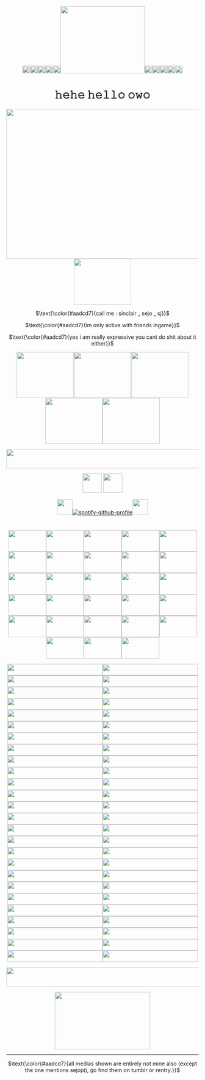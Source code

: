 <div align="center">
  
<img width="20" height="20" src="https://file.garden/ZroW4OcqSGtS0a5j/black%20spiral.gif"><img width="20" height="20" src="https://file.garden/ZroW4OcqSGtS0a5j/grey%20spiral.gif"><img width="20" height="20" src="https://file.garden/ZroW4OcqSGtS0a5j/half%20white%20spiral.gif"><img width="20" height="20" src="https://file.garden/ZroW4OcqSGtS0a5j/white%20spiral.gif"><img width="20" height="20" src="https://file.garden/ZroW4OcqSGtS0a5j/ace%20card%20flip.gif"><img width="220" height="176" src="https://file.garden/ZroW4OcqSGtS0a5j/angels%20wings.gif"><img width="20" height="20" src="https://file.garden/ZroW4OcqSGtS0a5j/ace%20card%20flip.gif"><img width="20" height="20" src="https://file.garden/ZroW4OcqSGtS0a5j/white%20spiral.gif"><img width="20" height="20" src="https://file.garden/ZroW4OcqSGtS0a5j/half%20white%20spiral.gif"><img width="20" height="20" src="https://file.garden/ZroW4OcqSGtS0a5j/grey%20spiral.gif"><img width="20" height="20" src="https://file.garden/ZroW4OcqSGtS0a5j/black%20spiral.gif">

</p>

<div align="center">

# 𝚑𝚎𝚑𝚎 𝚑𝚎𝚕𝚕𝚘 𝚘𝚠𝚘

</p>

<p align="center">
  
<img width="520" height="392" src="https://file.garden/ZroW4OcqSGtS0a5j/angel%20frame%20%2B%20pfp.png"><img width="150" height="120" src="https://file.garden/ZroW4OcqSGtS0a5j/ask%20abt%20angels.gif">

$\text{\color{#aadcd7}{call me : sinclair „ sejo „ sj}}$

$\text{\color{#aadcd7}{im only active with friends ingame}}$

$\text{\color{#aadcd7}{yes i am really expressive you cant do shit about it either}}$

<img width="150" height="120" src="https://file.garden/ZroW4OcqSGtS0a5j/angels%20watching%20over%20me.jpg"><img width="150" height="120" src="https://file.garden/ZroW4OcqSGtS0a5j/this%20user%20is%20an%20angel.png"><img width="150" height="120" src="https://file.garden/ZroW4OcqSGtS0a5j/harp%20seals.png"><img width="150" height="120" src="https://file.garden/ZroW4OcqSGtS0a5j/angel%20stamp.png"><img width="150" height="120" src="https://file.garden/ZroW4OcqSGtS0a5j/angel%20stamp%202.png">

<img width="920" height="50" src="https://file.garden/ZroW4OcqSGtS0a5j/white%20sparkles%20divider.gif">

</p>

<div align="center">

<img width="50" height="50" src="https://file.garden/ZroW4OcqSGtS0a5j/radio.gif"> <img width="50" height="50" src="https://file.garden/ZroW4OcqSGtS0a5j/headphone.gif">

</p>

<div align="center">

<img width="40" height="40" src="https://64.media.tumblr.com/ea5f57df303b1723ba04df9260e4f449/6f4b796c32348ef4-b2/s75x75_c1/f562ac5f13d2817326ecdde740096856eec44421.gifv">[![spotify-github-profile](https://spotify-github-profile.kittinanx.com/api/view?uid=31zagpfr6pvi7t6x6m2d3nsey5fi&cover_image=true&theme=novatorem&show_offline=false&background_color=51767b&interchange=false&bar_color=9cdec8&bar_color_cover=false)](https://github.com/kittinan/spotify-github-profile)<img width="40" height="40" src="https://64.media.tumblr.com/471f62148dbe7780f881d2374195beb3/6f4b796c32348ef4-91/s75x75_c1/5c366e829466c16207da34acfb376978cb635492.gifv">
</p>

<p align"center">

<img width="920" height="10" src="https://file.garden/ZroW4OcqSGtS0a5j/b-g-w%20divider.jpg">

</p>

<p align="center">

<img width="99" height="56" src="https://file.garden/ZroW4OcqSGtS0a5j/nepeta%20dance.gif"><img width="99" height="56" src="https://file.garden/ZroW4OcqSGtS0a5j/nepeta.png"><img width="99" height="56" src="https://file.garden/ZroW4OcqSGtS0a5j/crying%20idk.png"><img width="99" height="56" src="https://file.garden/ZroW4OcqSGtS0a5j/homestuck%20sucks.png"><img width="99" height="56" src="https://file.garden/ZroW4OcqSGtS0a5j/arsenic%20catnip%20fan.png"><img width="99" height="56" src="https://file.garden/ZroW4OcqSGtS0a5j/cat%20eating%20chips.gif"><img width="99" height="56" src="https://file.garden/ZroW4OcqSGtS0a5j/happy%20face%20stamp.png"><img width="99" height="56" src="https://file.garden/ZroW4OcqSGtS0a5j/gamergender.png"><img width="99" height="56" src="https://file.garden/ZroW4OcqSGtS0a5j/hardstyle.gif"><img width="99" height="56" src="https://file.garden/ZroW4OcqSGtS0a5j/dave.gif"><img width="99" height="56" src="https://file.garden/ZroW4OcqSGtS0a5j/evil%20kitten.png"><img width="99" height="56" src="https://file.garden/ZroW4OcqSGtS0a5j/hs%20is%20still%20trash.gif"><img width="99" height="56" src="https://file.garden/ZroW4OcqSGtS0a5j/snowy.gif"><img width="99" height="56" src="https://file.garden/ZroW4OcqSGtS0a5j/unnamed%20girl%20-%20angels%20egg.gif"><img width="99" height="56" src="https://file.garden/ZroW4OcqSGtS0a5j/tree%20idk.png"><img width="99" height="56" src="https://file.garden/ZroW4OcqSGtS0a5j/palestine.png"><img width="99" height="56" src="https://file.garden/ZroW4OcqSGtS0a5j/using%20stamps%202%20express%20myself.jpg"><img width="99" height="56" src="https://file.garden/ZroW4OcqSGtS0a5j/LMAO.png"><img width="99" height="56" src="https://file.garden/ZroW4OcqSGtS0a5j/internet%20friends.jpg"><img width="99" height="56" src="https://file.garden/ZroW4OcqSGtS0a5j/spiral.gif"><img width="99" height="56" src="https://file.garden/ZroW4OcqSGtS0a5j/clover%20luck.gif"><img width="99" height="56" src="https://file.garden/ZroW4OcqSGtS0a5j/sejopi%20blinkie.gif"><img width="99" height="56" src="https://file.garden/ZroW4OcqSGtS0a5j/system%20of%20a%20down%202.gif"><img width="99" height="56" src="https://file.garden/ZroW4OcqSGtS0a5j/slipknot.png"><img width="99" height="56" src="https://file.garden/ZroW4OcqSGtS0a5j/notepad.png"><img width="99" height="56" src="https://file.garden/ZroW4OcqSGtS0a5j/roblox.gif"><img width="99" height="56" src="https://file.garden/ZroW4OcqSGtS0a5j/the%20stamp%20is%20wiggly.gif"><img width="99" height="56" src="https://file.garden/ZroW4OcqSGtS0a5j/they%20them.gif">

</p>

<img width="250" height="30" src="https://file.garden/ZroW4OcqSGtS0a5j/command.gif"><img width="250" height="30" src="https://file.garden/ZroW4OcqSGtS0a5j/dont%20interupt%20me%20while%20im%20tlaking%202%20myselfffs.gif"><img width="250" height="30" src="https://file.garden/ZroW4OcqSGtS0a5j/STILLHS.gif"><img width="250" height="30" src="https://file.garden/ZroW4OcqSGtS0a5j/homestuck%20disease.gif"><img width="250" height="30" src="https://file.garden/ZroW4OcqSGtS0a5j/e5.gif"><img width="250" height="30" src="https://file.garden/ZroW4OcqSGtS0a5j/i%20support%20drawing%20in%20class.gif"><img width="250" height="30" src="https://file.garden/ZroW4OcqSGtS0a5j/angel%20hehe.gif"><img width="250" height="30" src="https://file.garden/ZroW4OcqSGtS0a5j/gangel.gif"><img width="250" height="30" src="https://file.garden/ZroW4OcqSGtS0a5j/purple_white%20%5Bflash%5D%20i%20am%20the%20cat's%20meow!%20.GIF"><img width="250" height="30" src="https://file.garden/ZroW4OcqSGtS0a5j/orange_brown_yellow%20adhd%20.GIF"><img width="250" height="30" src="https://file.garden/ZroW4OcqSGtS0a5j/homestuck%20green%20nepeta%20_33%20_%20rawwrrrr%20.GIF"><img width="250" height="30" src="https://file.garden/ZroW4OcqSGtS0a5j/flag%20pansexual%20pride%20.GIF"><img width="250" height="30" src="https://file.garden/ZroW4OcqSGtS0a5j/blue%20i%20have%20social%20anxiety%20(yeah)%20speech%20bubble%20.GIF"><img width="250" height="30" src="https://file.garden/ZroW4OcqSGtS0a5j/black%20rainbow%20infinity%20sign%20neurodivergent%20.GIF"><img width="250" height="30" src="https://file.garden/ZroW4OcqSGtS0a5j/flag%20bigender%20pride%20.GIF"><img width="250" height="30" src="https://file.garden/ZroW4OcqSGtS0a5j/homestuck%20purple%20gamzee%20_o)%20h0nk%20h0nk%20h0nk%20.GIF"><img width="250" height="30" src="https://file.garden/ZroW4OcqSGtS0a5j/brown_pink%20i%20purrr%20for%20hugs%20cat%20.GIF"><img width="250" height="30" src="https://file.garden/ZroW4OcqSGtS0a5j/i%20loveeee%20zombies.gif"><img width="250" height="30" src="https://file.garden/ZroW4OcqSGtS0a5j/hot%20pink%20heart%20dni%20proshippers_comshippers%20.GIF"><img width="250" height="30" src="https://file.garden/ZroW4OcqSGtS0a5j/half%20life%20blinkie.gif"><img width="250" height="30" src="https://file.garden/ZroW4OcqSGtS0a5j/purple%20mood%20swing%20in%20progress%20.GIF"><img width="250" height="30" src="https://file.garden/ZroW4OcqSGtS0a5j/rainbow%20nyan%20cat%20nyan%20nyan%20nyan%20.GIF"><img width="250" height="30" src="https://file.garden/ZroW4OcqSGtS0a5j/white_black_red%20fallen%20angel%20wings%20.GIF"><img width="250" height="30" src="https://file.garden/ZroW4OcqSGtS0a5j/a10.gif"><img width="250" height="30" src="https://file.garden/ZroW4OcqSGtS0a5j/v86.gif"><img width="250" height="30" src="https://file.garden/ZroW4OcqSGtS0a5j/v90.gif"><img width="250" height="30" src="https://file.garden/ZroW4OcqSGtS0a5j/g35.gif"><img width="250" height="30" src="https://file.garden/ZroW4OcqSGtS0a5j/q1.gif"><img width="250" height="30" src="https://file.garden/ZroW4OcqSGtS0a5j/k13.gif"><img width="250" height="30" src="https://file.garden/ZroW4OcqSGtS0a5j/x41.gif"><img width="250" height="30" src="https://file.garden/ZroW4OcqSGtS0a5j/j8.gif"><img width="250" height="30" src="https://file.garden/ZroW4OcqSGtS0a5j/x45.gif"><img width="250" height="30" src="https://file.garden/ZroW4OcqSGtS0a5j/k10.gif"><img width="250" height="30" src="https://file.garden/ZroW4OcqSGtS0a5j/39.gif"><img width="250" height="30" src="https://file.garden/ZroW4OcqSGtS0a5j/k26.gif"><img width="250" height="30" src="https://file.garden/ZroW4OcqSGtS0a5j/x55.gif"><img width="250" height="30" src="https://file.garden/ZroW4OcqSGtS0a5j/y30.gif"><img width="250" height="30" src="https://file.garden/ZroW4OcqSGtS0a5j/z20.gif"><img width="250" height="30" src="https://file.garden/ZroW4OcqSGtS0a5j/v39.gif"><img width="250" height="30" src="https://file.garden/ZroW4OcqSGtS0a5j/s5.gif"><img width="250" height="30" src="https://file.garden/ZroW4OcqSGtS0a5j/g12.gif"><img width="250" height="30" src="https://file.garden/ZroW4OcqSGtS0a5j/a90.gif"><img width="250" height="30" src="https://file.garden/ZroW4OcqSGtS0a5j/0171-jerma.gif"><img width="250" height="30" src="https://file.garden/ZroW4OcqSGtS0a5j/dfr9m4z-90959015-a62b-4f1c-8a4a-4ad1fef9e60b.gif"><img width="250" height="30" src="https://file.garden/ZroW4OcqSGtS0a5j/dfrsjhu-0b27ac15-327a-4b7f-ba9d-2bdb5f4faf6e.gif"><img width="250" height="30" src="https://file.garden/ZroW4OcqSGtS0a5j/angel%20lover.gif"><img width="250" height="30" src="https://file.garden/ZroW4OcqSGtS0a5j/system%20of%20a%20down.gif"><img width="250" height="30" src="https://file.garden/ZroW4OcqSGtS0a5j/slipknot.gif"><img width="250" height="30" src="https://file.garden/ZroW4OcqSGtS0a5j/deftones.gif"><img width="250" height="30" src="https://file.garden/ZroW4OcqSGtS0a5j/internet%20angel.gif"><img width="250" height="30" src="https://file.garden/ZroW4OcqSGtS0a5j/evanescence%20-%20amy%20lee.gif"><img width="250" height="30" src="https://file.garden/ZroW4OcqSGtS0a5j/postal%20blinkie.gif">

<p align="center">

<img width="920" height="50" src="https://file.garden/ZroW4OcqSGtS0a5j/more%20chains%20divider.png">


</p>

<p align="center">
  
<img width="250" height="150" src="https://file.garden/ZroW4OcqSGtS0a5j/cat%20tickle.gif">

***

$\text{\color{#aadcd7}{all medias shown are entirely not mine also (except the one mentions sejopi), go find them on tumblr or rentry.}}$

</p>
